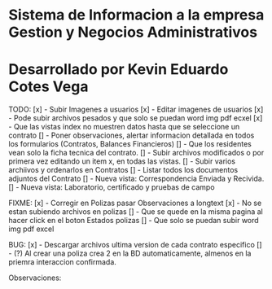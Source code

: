 # Sistema de Informacion a la empresa Gestion y Negocios Administrativos
# Desarrollado por Kevin Eduardo Cotes Vega


TODO:
[x] - Subir Imagenes a usuarios
[x] - Editar imagenes de usuarios
[x] - Pode subir archivos pesados y que solo se puedan word img pdf ecxel
[x] - Que las vistas index no muestren datos hasta que se seleccione un contrato
[] - Poner observaciones, alertar informacion detallada en todos los formularios (Contratos, Balances Financieros)
[] - Que los residentes vean solo la ficha tecnica del contrato.
[] - Subir archivos modificados o por primera vez editando un item x, en todas las vistas.
[] - Subir varios archiivos y ordenarlos en Contratos
[] - Listar todos los documentos adjuntos del Contrato
[] - Nueva vista: Correspondencia Enviada y Recivida.
[] - Nueva vista: Laboratorio, certificado y pruebas de campo


FIXME:
[x] - Corregir en Polizas pasar Observaciones a longtext
[x] - No se estan subiendo archivos en polizas
[] - Que se quede en la misma pagina al hacer click en el boton Estados polizas
[] - Que solo se puedan subir word img pdf excel


BUG:
[x] - Descargar archivos ultima version de cada contrato especifico
[] - (?) Al crear una poliza crea 2 en la BD automaticamente, almenos en la priemra interaccion confirmada.

Observaciones:


